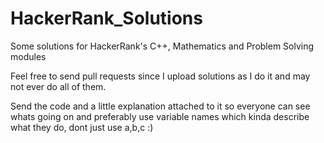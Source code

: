 # HackerRank_Solutions
Some solutions for HackerRank's C++, Mathematics and Problem Solving modules


Feel free to send pull requests since I upload solutions as I do it and may not ever do all of them.

Send the code and a little explanation attached to it so everyone can see whats going on and preferably use variable names which kinda describe what they do, dont just use a,b,c :)
